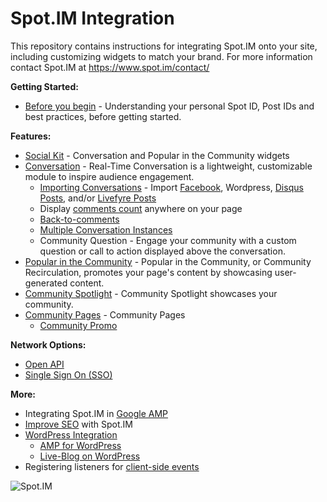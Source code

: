 # Spot.IM Integration
This repository contains instructions for integrating Spot.IM onto your site, including customizing widgets to match your brand.
For more information contact Spot.IM at https://www.spot.im/contact/ 


**Getting Started:**
* [Before you begin](basics/README.md) - Understanding your personal Spot ID, Post IDs and best practices, before getting started. 


**Features:**
* [Social Kit](social-kit/README.md) - Conversation and Popular in the Community widgets
* [Conversation](conversation/README.md) - Real-Time Conversation is a lightweight, customizable module to inspire audience engagement.
    * [Importing Conversations](social-kit/README.md#Integrations) - Import [Facebook](social-kit/README.md#facebook), Wordpress, [Disqus Posts](social-kit/README.md#disqus), and/or [Livefyre Posts](conversation/import-posts/livefyre-import/README.md)
    * Display [comments count](conversation/comments-count/README.md) anywhere on your page
    * [Back-to-comments](conversation/back-to-comments/README.md)
    * [Multiple Conversation Instances](conversation/multiple-conversation-instances/README.md)
    * Community Question - Engage your community with a custom question or call to action displayed above the conversation.
* [Popular in the Community](recirculation/README.md) - Popular in the Community, or Community Recirculation, promotes your page's content by showcasing user-generated content.
* [Community Spotlight](spotlight/README.md) - Community Spotlight showcases your community.
* [Community Pages](community/README.md) - Community Pages
    * [Community Promo](community/community-promo/README.md)


**Network Options:**
* [Open API](api/open-api/README.md)
* [Single Sign On (SSO)](api/single-sign-on/README.md)


**More:**
* Integrating Spot.IM in [Google AMP](google-amp/README.md)
* [Improve SEO](seo/README.md) with Spot.IM
* [WordPress Integration](wordpress/README.md)
    * [AMP for WordPress](wordpress/ampforwp/README.md)
    * [Live-Blog on WordPress](wordpress/live-blog/README.md)
* Registering listeners for [client-side events](api/js-events/README.md)


<!-- UPDATE BANNER!!! -->
![Spot.IM](banner.png)